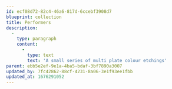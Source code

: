 ```yaml
---
id: ecf08d72-82c4-46a6-817d-6ccebf3908d7
blueprint: collection
title: Performers
description:
  -
    type: paragraph
    content:
      -
        type: text
        text: 'A small series of multi plate colour etchings'
parent: ebb5e2ef-9e1a-4ba5-bdaf-3bf7890a3007
updated_by: 7fc42862-88cf-4231-8a06-3e1f93ee1fbb
updated_at: 1676291052
---
```

